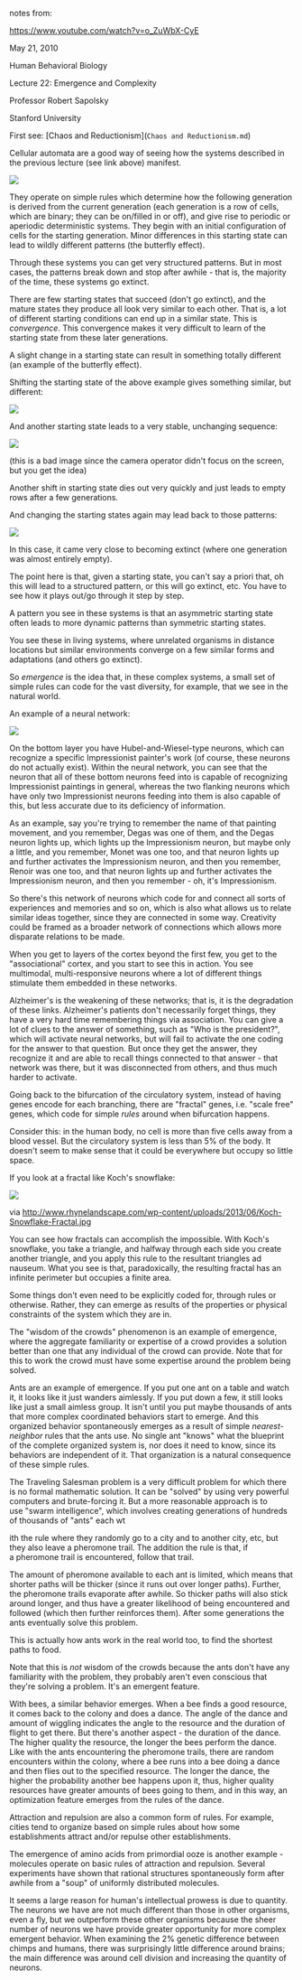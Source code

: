 notes from:

<https://www.youtube.com/watch?v=o_ZuWbX-CyE>  

May 21, 2010

Human Behavioral Biology

Lecture 22: Emergence and Complexity

Professor Robert Sapolsky

Stanford University

First see: [Chaos and Reductionism](`Chaos and Reductionism.md`)

Cellular automata are a good way of seeing how the systems described in the previous lecture (see link above) manifest.

![](assets/Emergence%20and%20Complexity/4c0da44a58aae6d72d3c63562a07174a.png)  

They operate on simple rules which determine how the following generation is derived from the current generation (each generation is a row of cells, which are binary; they can be on/filled in or off), and give rise to periodic or aperiodic deterministic systems. They begin with an initial configuration of cells for the starting generation. Minor differences in this starting state can lead to wildly different patterns (the butterfly effect).

Through these systems you can get very structured patterns. But in most cases, the patterns break down and stop after awhile - that is, the majority of the time, these systems go extinct.

There are few starting states that succeed (don't go extinct), and the mature states they produce all look very similar to each other. That is, a lot of different starting conditions can end up in a similar state. This is _convergence_. This convergence makes it very difficult to learn of the starting state from these later generations.

A slight change in a starting state can result in something totally different (an example of the butterfly effect).

Shifting the starting state of the above example gives something similar, but different:

![](assets/Emergence%20and%20Complexity/902e51db459c05e471081c81eda5be72.png)  

And another starting state leads to a very stable, unchanging sequence:

![](assets/Emergence%20and%20Complexity/ff3bbd25a9296eee646c1ccbcc3aa4f9.png)  

(this is a bad image since the camera operator didn't focus on the screen, but you get the idea)

Another shift in starting state dies out very quickly and just leads to empty rows after a few generations.

And changing the starting states again may lead back to those patterns:

![](assets/Emergence%20and%20Complexity/3bea256a3733dc1ea76602183cc83c55.png)  

In this case, it came very close to becoming extinct (where one generation was almost entirely empty).

The point here is that, given a starting state, you can't say a priori that, oh this will lead to a structured pattern, or this will go extinct, etc. You have to see how it plays out/go through it step by step.

A pattern you see in these systems is that an asymmetric starting state often leads to more dynamic patterns than symmetric starting states.

You see these in living systems, where unrelated organisms in distance locations but similar environments converge on a few similar forms and adaptations (and others go extinct).

So _emergence_ is the idea that, in these complex systems, a small set of simple rules can code for the vast diversity, for example, that we see in the natural world.

An example of a neural network:

![](assets/Emergence%20and%20Complexity/neuralnetwork.png)  

On the bottom layer you have Hubel-and-Wiesel-type neurons, which can recognize a specific Impressionist painter's work (of course, these neurons do not actually exist). Within the neural network, you can see that the neuron that all of these bottom neurons feed into is capable of recognizing Impressionist paintings in general, whereas the two flanking neurons which have only two Impressionist neurons feeding into them is also capable of this, but less accurate due to its deficiency of information.

As an example, say you're trying to remember the name of that painting movement, and you remember, Degas was one of them, and the Degas neuron lights up, which lights up the Impressionism neuron, but maybe only a little, and you remember, Monet was one too, and that neuron lights up and further activates the Impressionism neuron, and then you remember, Renoir was one too, and that neuron lights up and further activates the Impressionism neuron, and then you remember - oh, it's Impressionism.

So there's this network of neurons which code for and connect all sorts of experiences and memories and so on, which is also what allows us to relate similar ideas together, since they are connected in some way. Creativity could be framed as a broader network of connections which allows more disparate relations to be made.

When you get to layers of the cortex beyond the first few, you get to the "associational" cortex, and you start to see this in action. You see multimodal, multi-responsive neurons where a lot of different things stimulate them embedded in these networks.

Alzheimer's is the weakening of these networks; that is, it is the degradation of these links. Alzheimer's patients don't necessarily forget things, they have a very hard time remembering things via association. You can give a lot of clues to the answer of something, such as "Who is the president?", which will activate neural networks, but will fail to activate the one coding for the answer to that question. But once they get the answer, they recognize it and are able to recall things connected to that answer - that network was there, but it was disconnected from others, and thus much harder to activate.

Going back to the bifurcation of the circulatory system, instead of having genes encode for each branching, there are "fractal" genes, i.e. "scale free" genes, which code for simple _rules_ around when bifurcation happens.

Consider this: in the human body, no cell is more than five cells away from a blood vessel. But the circulatory system is less than 5% of the body. It doesn't seem to make sense that it could be everywhere but occupy so little space.

If you look at a fractal like Koch's snowflake:

![](assets/Emergence%20and%20Complexity/057a64c2aadc008d6ba749efba2ee11a.jpeg)

via <http://www.rhynelandscape.com/wp-content/uploads/2013/06/Koch-Snowflake-Fractal.jpg> 

You can see how fractals can accomplish the impossible. With Koch's snowflake, you take a triangle, and halfway through each side you create another triangle, and you apply this rule to the resultant triangles ad nauseum. What you see is that, paradoxically, the resulting fractal has an infinite perimeter but occupies a finite area.  

Some things don't even need to be explicitly coded for, through rules or otherwise. Rather, they can emerge as results of the properties or physical constraints of the system which they are in.

The "wisdom of the crowds" phenomenon is an example of emergence, where the aggregate familiarity or expertise of a crowd provides a solution better than one that any individual of the crowd can provide. Note that for this to work the crowd must have some expertise around the problem being solved.

Ants are an example of emergence. If you put one ant on a table and watch it, it looks like it just wanders aimlessly. If you put down a few, it still looks like just a small aimless group. It isn't until you put maybe thousands of ants that more complex coordinated behaviors start to emerge. And this organized behavior spontaneously emerges as a result of simple _nearest-neighbor_ rules that the ants use. No single ant "knows" what the blueprint of the complete organized system is, nor does it need to know, since its behaviors are independent of it. That organization is a natural consequence of these simple rules.

The Traveling Salesman problem is a very difficult problem for which there is no formal mathematic solution. It can be "solved" by using very powerful computers and brute-forcing it. But a more reasonable approach is to use "swarm intelligence", which involves creating generations of hundreds of thousands of "ants" each wt

ith the rule where they randomly go to a city and to another city, etc, but they also leave a pheromone trail. The addition the rule is that, if a pheromone trail is encountered, follow that trail.

The amount of pheromone available to each ant is limited, which means that shorter paths will be thicker (since it runs out over longer paths). Further, the pheromone trails evaporate after awhile. So thicker paths will also stick around longer, and thus have a greater likelihood of being encountered and followed (which then further reinforces them). After some generations the ants eventually solve this problem.

This is actually how ants work in the real world too, to find the shortest paths to food.

Note that this is _not_ wisdom of the crowds because the ants don't have any familiarity with the problem, they probably aren't even conscious that they're solving a problem. It's an emergent feature.

With bees, a similar behavior emerges. When a bee finds a good resource, it comes back to the colony and does a dance. The angle of the dance and amount of wiggling indicates the angle to the resource and the duration of flight to get there. But there's another aspect - the duration of the dance. The higher quality the resource, the longer the bees perform the dance. Like with the ants encountering the pheromone trails, there are random encounters within the colony, where a bee runs into a bee doing a dance and then flies out to the specified resource. The longer the dance, the higher the probability another bee happens upon it, thus, higher quality resources have greater amounts of bees going to them, and in this way, an optimization feature emerges from the rules of the dance.

Attraction and repulsion are also a common form of rules. For example, cities tend to organize based on simple rules about how some establishments attract and/or repulse other establishments.

The emergence of amino acids from primordial ooze is another example - molecules operate on basic rules of attraction and repulsion. Several experiments have shown that rational structures spontaneously form after awhile from a "soup" of uniformly distributed molecules.

It seems a large reason for human's intellectual prowess is due to quantity. The neurons we have are not much different than those in other organisms, even a fly, but we outperform these other organisms because the sheer number of neurons we have provide greater opportunity for more complex emergent behavior. When examining the 2% genetic difference between chimps and humans, there was surprisingly little difference around brains; the main difference was around cell division and increasing the quantity of neurons.

